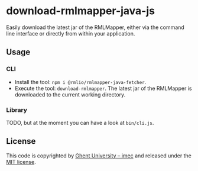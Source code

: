 # download-rmlmapper-java-js

Easily download the latest jar of the RMLMapper, 
either via the command line interface or 
directly from within your application.

## Usage

### CLI

- Install the tool: `npm i @rmlio/rmlmapper-java-fetcher`.
- Execute the tool: `download-rmlmapper`. 
The latest jar of the RMLMapper is downloaded to the current working directory.

### Library

TODO, but at the moment you can have a look at `bin/cli.js`.

## License
This code is copyrighted by [Ghent University – imec](http://idlab.ugent.be/) and released under the [MIT license](http://opensource.org/licenses/MIT).
